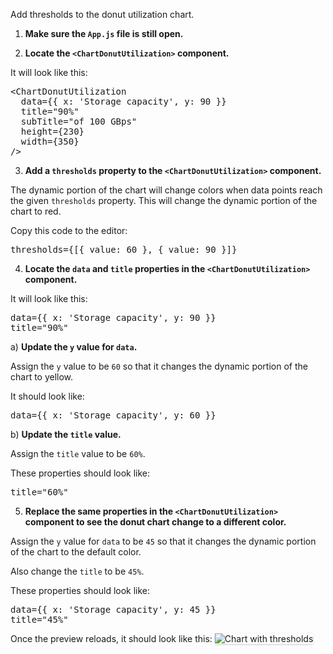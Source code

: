 Add thresholds to the donut utilization chart.

1) <strong>Make sure the `App.js` file is still open.</strong>

2) <strong>Locate the `<ChartDonutUtilization>` component.</strong>

It will look like this:

<pre class="file">
&lt;ChartDonutUtilization
  data={{ x: &#39;Storage capacity&#39;, y: 90 }}
  title=&quot;90%&quot;
  subTitle=&quot;of 100 GBps&quot;
  height={230}
  width={350}
/&gt;
</pre>

3) <strong>Add a `thresholds` property to the `<ChartDonutUtilization>` component.</strong>

The dynamic portion of the chart will change colors when data points reach the given `thresholds` property.  This will change the dynamic portion of the chart to red.

Copy this code to the editor:

<pre class="file" data-target="clipboard">
thresholds={[{ value: 60 }, { value: 90 }]}
</pre>

4) <strong>Locate the `data` and `title` properties in the `<ChartDonutUtilization>` component.</strong> 

It will look like this:

<pre class="file">
data={{ x: &#39;Storage capacity&#39;, y: 90 }}
title=&quot;90%&quot;
</pre>

a) <strong>Update the `y` value for `data`.</strong>

Assign the `y` value to be `60` so that it changes the dynamic portion of the chart to yellow.

It should look like:

<pre class="file">
data={{ x: &#39;Storage capacity&#39;, y: 60 }}
</pre>

b) <strong>Update the `title` value.</strong>

Assign the `title` value to be `60%`.

These properties should look like:

<pre class="file">
title=&quot;60%&quot;
</pre>

5) <strong>Replace the same properties in the `<ChartDonutUtilization>` component to see the donut chart change to a different color.</strong>

Assign the `y` value for `data` to be `45` so that it changes the dynamic portion of the chart to the default color.

Also change the `title` to be `45%`.

These properties should look like:

<pre class="file">
data={{ x: &#39;Storage capacity&#39;, y: 45 }}
title=&quot;45%&quot;
</pre>

Once the preview reloads, it should look like this:
<img src="donut-utilization-chart/assets/thresholds.png" alt="Chart with thresholds" style="box-shadow: rgba(3, 3, 3, 0.2) 0px 1.25px 2.5px 0px;" />
